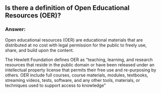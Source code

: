 ## Is there a definition of Open Educational Resources (OER)?

### Answer: 

Open educational resources (OER) are educational materials that are distributed at no cost with legal permission for the public to freely use, share, and build upon the content. 

The Hewlett Foundation defines OER as “teaching, learning, and research resources that reside in the public domain or have been released under an intellectual property license that permits their free use and re-purposing by others. OER include full courses, course materials, modules, textbooks, streaming videos, tests, software, and any other tools, materials, or techniques used to support access to knowledge”
